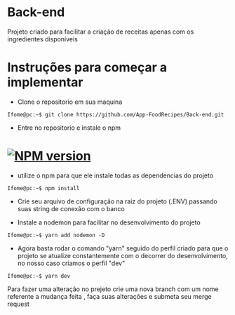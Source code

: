 # Back-end

Projeto criado para facilitar a criação de receitas apenas com os ingredientes disponíveis 

# Instruções para começar a implementar 
* Clone o repositorio em sua maquina

```console
Ifome@pc:~$ git clone https://github.com/App-FoodRecipes/Back-end.git
```

* Entre no repositorio e instale o npm
#  [![NPM version][npm-image]][npm-url]

* utilize o npm para que ele instale todas as dependencias do projeto

```console
Ifome@pc:~$ npm install
```

* Crie seu arquivo de configuração na raiz do projeto (.ENV) passando suas string de conexão com o banco

* Instale a nodemon para facilitar no desenvolvimento do projeto

```console
Ifome@pc:~$ yarn add nodemon -D
```

* Agora basta rodar o comando "yarn" seguido do perfil criado para que o projeto se atualize constantemente com o decorrer do desenvolvimento, no nosso caso criamos o perfil "dev"

```console
Ifome@pc:~$ yarn dev
```

Para fazer uma alteração no prejeto crie uma nova branch com um nome referente a mudança feita , faça suas alterações e submeta seu merge request 



[npm-url]: https://nodejs.org/en/
[npm-image]: https://badge.fury.io/js/curlconverter.svg